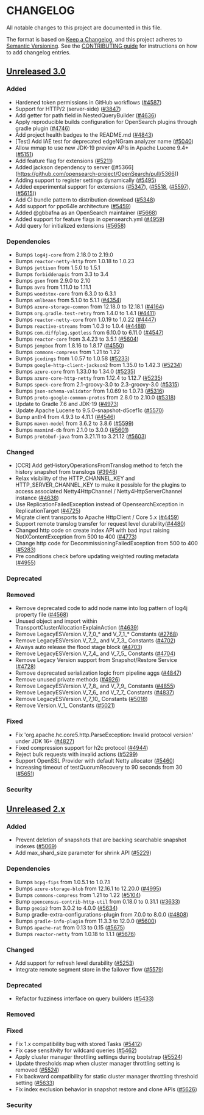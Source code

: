 # CHANGELOG

All notable changes to this project are documented in this file.

The format is based on [Keep a Changelog](https://keepachangelog.com/en/1.0.0/), and this project adheres to [Semantic Versioning](https://semver.org/spec/v2.0.0.html). See the [CONTRIBUTING guide](./CONTRIBUTING.md#Changelog) for instructions on how to add changelog entries.

## [Unreleased 3.0]
### Added
- Hardened token permissions in GitHub workflows ([#4587](https://github.com/opensearch-project/OpenSearch/pull/4587))
- Support for HTTP/2 (server-side) ([#3847](https://github.com/opensearch-project/OpenSearch/pull/3847))
- Add getter for path field in NestedQueryBuilder ([#4636](https://github.com/opensearch-project/OpenSearch/pull/4636))
- Apply reproducible builds configuration for OpenSearch plugins through gradle plugin ([#4746](https://github.com/opensearch-project/OpenSearch/pull/4746))
- Add project health badges to the README.md ([#4843](https://github.com/opensearch-project/OpenSearch/pull/4843))
- [Test] Add IAE test for deprecated edgeNGram analyzer name ([#5040](https://github.com/opensearch-project/OpenSearch/pull/5040))
- Allow mmap to use new JDK-19 preview APIs in Apache Lucene 9.4+ ([#5151](https://github.com/opensearch-project/OpenSearch/pull/5151))
- Add feature flag for extensions ([#5211](https://github.com/opensearch-project/OpenSearch/pull/5211))
- Added jackson dependency to server ([#5366] (https://github.com/opensearch-project/OpenSearch/pull/5366))
- Adding support to register settings dynamically ([#5495](https://github.com/opensearch-project/OpenSearch/pull/5495))
- Added experimental support for extensions ([#5347](https://github.com/opensearch-project/OpenSearch/pull/5347)), ([#5518](https://github.com/opensearch-project/OpenSearch/pull/5518), ([#5597](https://github.com/opensearch-project/OpenSearch/pull/5597)), ([#5615](https://github.com/opensearch-project/OpenSearch/pull/5615)))
- Add CI bundle pattern to distribution download ([#5348](https://github.com/opensearch-project/OpenSearch/pull/5348))
- Add support for ppc64le architecture ([#5459](https://github.com/opensearch-project/OpenSearch/pull/5459))
- Added @gbbafna as an OpenSearch maintainer ([#5668](https://github.com/opensearch-project/OpenSearch/pull/5668))
- Added support for feature flags in opensearch.yml ([#4959](https://github.com/opensearch-project/OpenSearch/pull/4959))
- Add query for initialized extensions ([#5658](https://github.com/opensearch-project/OpenSearch/pull/5658))

### Dependencies
- Bumps `log4j-core` from 2.18.0 to 2.19.0
- Bumps `reactor-netty-http` from 1.0.18 to 1.0.23
- Bumps `jettison` from 1.5.0 to 1.5.1
- Bumps `forbiddenapis` from 3.3 to 3.4
- Bumps `gson` from 2.9.0 to 2.10
- Bumps `avro` from 1.11.0 to 1.11.1
- Bumps `woodstox-core` from 6.3.0 to 6.3.1
- Bumps `xmlbeans` from 5.1.0 to 5.1.1 ([#4354](https://github.com/opensearch-project/OpenSearch/pull/4354))
- Bumps `azure-storage-common` from 12.18.0 to 12.18.1 ([#4164](https://github.com/opensearch-project/OpenSearch/pull/4664))
- Bumps `org.gradle.test-retry` from 1.4.0 to 1.4.1 ([#4411](https://github.com/opensearch-project/OpenSearch/pull/4411))
- Bumps `reactor-netty-core` from 1.0.19 to 1.0.22 ([#4447](https://github.com/opensearch-project/OpenSearch/pull/4447))
- Bumps `reactive-streams` from 1.0.3 to 1.0.4 ([#4488](https://github.com/opensearch-project/OpenSearch/pull/4488))
- Bumps `com.diffplug.spotless` from 6.10.0 to 6.11.0 ([#4547](https://github.com/opensearch-project/OpenSearch/pull/4547))
- Bumps `reactor-core` from 3.4.23 to 3.5.1 ([#5604](https://github.com/opensearch-project/OpenSearch/pull/5604))
- Bumps `jempbox` from 1.8.16 to 1.8.17 ([#4550](https://github.com/opensearch-project/OpenSearch/pull/4550))
- Bumps `commons-compress` from 1.21 to 1.22
- Bumps `jcodings` from 1.0.57 to 1.0.58 ([#5233](https://github.com/opensearch-project/OpenSearch/pull/5233))
- Bumps `google-http-client-jackson2` from 1.35.0 to 1.42.3 ([#5234](https://github.com/opensearch-project/OpenSearch/pull/5234))
- Bumps `azure-core` from 1.33.0 to 1.34.0 ([#5235](https://github.com/opensearch-project/OpenSearch/pull/5235))
- Bumps `azure-core-http-netty` from 1.12.4 to 1.12.7 ([#5235](https://github.com/opensearch-project/OpenSearch/pull/5235))
- Bumps `spock-core` from 2.1-groovy-3.0 to 2.3-groovy-3.0 ([#5315](https://github.com/opensearch-project/OpenSearch/pull/5315))
- Bumps `json-schema-validator` from 1.0.69 to 1.0.73 ([#5316](https://github.com/opensearch-project/OpenSearch/pull/5316))
- Bumps `proto-google-common-protos` from 2.8.0 to 2.10.0 ([#5318](https://github.com/opensearch-project/OpenSearch/pull/5318))
- Update to Gradle 7.6 and JDK-19 ([#4973](https://github.com/opensearch-project/OpenSearch/pull/4973))
- Update Apache Lucene to 9.5.0-snapshot-d5cef1c ([#5570](https://github.com/opensearch-project/OpenSearch/pull/5570))
- Bump antlr4 from 4.9.3 to 4.11.1 ([#4546](https://github.com/opensearch-project/OpenSearch/pull/4546))
- Bumps `maven-model` from 3.6.2 to 3.8.6 ([#5599](https://github.com/opensearch-project/OpenSearch/pull/5599))
- Bumps `maxmind-db` from 2.1.0 to 3.0.0 ([#5601](https://github.com/opensearch-project/OpenSearch/pull/5601))
- Bumps `protobuf-java` from 3.21.11 to 3.21.12 ([#5603](https://github.com/opensearch-project/OpenSearch/pull/5603))

### Changed
- [CCR] Add getHistoryOperationsFromTranslog method to fetch the history snapshot from translogs ([#3948](https://github.com/opensearch-project/OpenSearch/pull/3948))
- Relax visibility of the HTTP_CHANNEL_KEY and HTTP_SERVER_CHANNEL_KEY to make it possible for the plugins to access associated Netty4HttpChannel / Netty4HttpServerChannel instance ([#4638](https://github.com/opensearch-project/OpenSearch/pull/4638))
- Use ReplicationFailedException instead of OpensearchException in ReplicationTarget ([#4725](https://github.com/opensearch-project/OpenSearch/pull/4725))
- Migrate client transports to Apache HttpClient / Core 5.x ([#4459](https://github.com/opensearch-project/OpenSearch/pull/4459))
- Support remote translog transfer for request level durability([#4480](https://github.com/opensearch-project/OpenSearch/pull/4480))
- Changed http code on create index API with bad input raising NotXContentException from 500 to 400 ([#4773](https://github.com/opensearch-project/OpenSearch/pull/4773))
- Change http code for DecommissioningFailedException from 500 to 400 ([#5283](https://github.com/opensearch-project/OpenSearch/pull/5283))
- Pre conditions check before updating weighted routing metadata ([#4955](https://github.com/opensearch-project/OpenSearch/pull/4955))

### Deprecated

### Removed
- Remove deprecated code to add node name into log pattern of log4j property file ([#4568](https://github.com/opensearch-project/OpenSearch/pull/4568))
- Unused object and import within TransportClusterAllocationExplainAction ([#4639](https://github.com/opensearch-project/OpenSearch/pull/4639))
- Remove LegacyESVersion.V_7_0_* and V_7_1_* Constants ([#2768](https://https://github.com/opensearch-project/OpenSearch/pull/2768))
- Remove LegacyESVersion.V_7_2_ and V_7_3_ Constants ([#4702](https://github.com/opensearch-project/OpenSearch/pull/4702))
- Always auto release the flood stage block ([#4703](https://github.com/opensearch-project/OpenSearch/pull/4703))
- Remove LegacyESVersion.V_7_4_ and V_7_5_ Constants ([#4704](https://github.com/opensearch-project/OpenSearch/pull/4704))
- Remove Legacy Version support from Snapshot/Restore Service ([#4728](https://github.com/opensearch-project/OpenSearch/pull/4728))
- Remove deprecated serialization logic from pipeline aggs ([#4847](https://github.com/opensearch-project/OpenSearch/pull/4847))
- Remove unused private methods ([#4926](https://github.com/opensearch-project/OpenSearch/pull/4926))
- Remove LegacyESVersion.V_7_8_ and V_7_9_ Constants ([#4855](https://github.com/opensearch-project/OpenSearch/pull/4855))
- Remove LegacyESVersion.V_7_6_ and V_7_7_ Constants ([#4837](https://github.com/opensearch-project/OpenSearch/pull/4837))
- Remove LegacyESVersion.V_7_10_ Constants ([#5018](https://github.com/opensearch-project/OpenSearch/pull/5018))
- Remove Version.V_1_ Constants ([#5021](https://github.com/opensearch-project/OpenSearch/pull/5021))

### Fixed
- Fix 'org.apache.hc.core5.http.ParseException: Invalid protocol version' under JDK 16+ ([#4827](https://github.com/opensearch-project/OpenSearch/pull/4827))
- Fixed compression support for h2c protocol ([#4944](https://github.com/opensearch-project/OpenSearch/pull/4944))
- Reject bulk requests with invalid actions ([#5299](https://github.com/opensearch-project/OpenSearch/issues/5299))
- Support OpenSSL Provider with default Netty allocator ([#5460](https://github.com/opensearch-project/OpenSearch/pull/5460))
- Increasing timeout of testQuorumRecovery to 90 seconds from 30 ([#5651](https://github.com/opensearch-project/OpenSearch/pull/5651))

### Security

## [Unreleased 2.x]
### Added
- Prevent deletion of snapshots that are backing searchable snapshot indexes ([#5069](https://github.com/opensearch-project/OpenSearch/pull/5069))
- Add max_shard_size parameter for shrink API ([#5229](https://github.com/opensearch-project/OpenSearch/pull/5229))

### Dependencies
- Bumps `bcpg-fips` from 1.0.5.1 to 1.0.7.1
- Bumps `azure-storage-blob` from 12.16.1 to 12.20.0 ([#4995](https://github.com/opensearch-project/OpenSearch/pull/4995))
- Bumps `commons-compress` from 1.21 to 1.22 ([#5104](https://github.com/opensearch-project/OpenSearch/pull/5104))
- Bump `opencensus-contrib-http-util` from 0.18.0 to 0.31.1 ([#3633](https://github.com/opensearch-project/OpenSearch/pull/3633))
- Bump `geoip2` from 3.0.2 to 4.0.0 ([#5634](https://github.com/opensearch-project/OpenSearch/pull/5634))
- Bump gradle-extra-configurations-plugin from 7.0.0 to 8.0.0 ([#4808](https://github.com/opensearch-project/OpenSearch/pull/4808))
- Bumps `gradle-info-plugin` from 11.3.3 to 12.0.0 ([#5600](https://github.com/opensearch-project/OpenSearch/pull/5600))
- Bumps `apache-rat` from 0.13 to 0.15 ([#5675](https://github.com/opensearch-project/OpenSearch/pull/5675))
- Bumps `reactor-netty` from 1.0.18 to 1.1.1 ([#5676](https://github.com/opensearch-project/OpenSearch/pull/5676))

### Changed
- Add support for refresh level durability ([#5253](https://github.com/opensearch-project/OpenSearch/pull/5253))
- Integrate remote segment store in the failover flow ([#5579](https://github.com/opensearch-project/OpenSearch/pull/5579))

### Deprecated
- Refactor fuzziness interface on query builders ([#5433](https://github.com/opensearch-project/OpenSearch/pull/5433))

### Removed
### Fixed
- Fix 1.x compatibility bug with stored Tasks ([#5412](https://github.com/opensearch-project/OpenSearch/pull/5412))
- Fix case sensitivity for wildcard queries ([#5462](https://github.com/opensearch-project/OpenSearch/pull/5462))
- Apply cluster manager throttling settings during bootstrap ([#5524](https://github.com/opensearch-project/OpenSearch/pull/5524))
- Update thresholds map when cluster manager throttling setting is removed ([#5524](https://github.com/opensearch-project/OpenSearch/pull/5524))
- Fix backward compatibility for static cluster manager throttling threshold setting ([#5633](https://github.com/opensearch-project/OpenSearch/pull/5633))
- Fix index exclusion behavior in snapshot restore and clone APIs ([#5626](https://github.com/opensearch-project/OpenSearch/pull/5626))

### Security

[Unreleased 3.0]: https://github.com/opensearch-project/OpenSearch/compare/2.4...HEAD
[Unreleased 2.x]: https://github.com/opensearch-project/OpenSearch/compare/2.4...2.x
